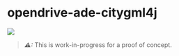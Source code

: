 # opendrive-ade-citygml4j

<a href="https://github.com/tum-gis/opendrive-ade-citygml4j/actions/workflows/build-project.yml" title="Build Status"><img src="https://img.shields.io/github/workflow/status/tum-gis/opendrive-ade-citygml4j/Build?style=for-the-badge"></a>

> **_⚠:_** This is work-in-progress for a proof of concept.
